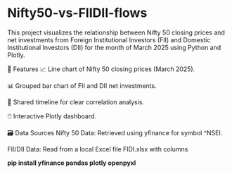 # Nifty50-vs-FIIDII-flows
This project visualizes the relationship between Nifty 50 closing prices and net investments from Foreign Institutional Investors (FII) and Domestic Institutional Investors (DII) for the month of March 2025 using Python and Plotly.

🔧 Features
📈 Line chart of Nifty 50 closing prices (March 2025).

📊 Grouped bar chart of FII and DII net investments.

📅 Shared timeline for clear correlation analysis.

🖱️ Interactive Plotly dashboard.

🗃️ Data Sources
Nifty 50 Data: Retrieved using yfinance for symbol ^NSEI.

FII/DII Data: Read from a local Excel file FIDI.xlsx with columns

**pip install yfinance pandas plotly openpyxl**
